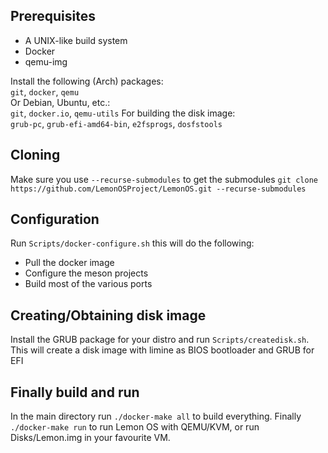 ## Prerequisites
* A UNIX-like build system
* Docker
* qemu-img

Install the following (Arch) packages:\
`git`, `docker`, `qemu`\
Or Debian, Ubuntu, etc.:\
`git`, `docker.io`, `qemu-utils`
For building the disk image:\
`grub-pc`, `grub-efi-amd64-bin`, `e2fsprogs`, `dosfstools`

## Cloning
Make sure you use `--recurse-submodules` to get the submodules
`git clone https://github.com/LemonOSProject/LemonOS.git --recurse-submodules`

## Configuration
Run ```Scripts/docker-configure.sh``` this will do the following:
* Pull the docker image
* Configure the meson projects
* Build most of the various ports

## Creating/Obtaining disk image
Install the GRUB package for your distro and run `Scripts/createdisk.sh`. This will create a disk image with limine as BIOS bootloader and GRUB for EFI

## Finally build and run
In the main directory run `./docker-make all` to build everything. Finally `./docker-make run` to run Lemon OS with QEMU/KVM, or run Disks/Lemon.img in your favourite VM.
